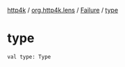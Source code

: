 [http4k](../../index.md) / [org.http4k.lens](../index.md) / [Failure](index.md) / [type](./type.md)

# type

`val type: Type`